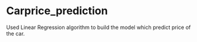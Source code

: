 # Carprice_prediction
Used Linear Regression algorithm to build the model which predict
price of the car.
